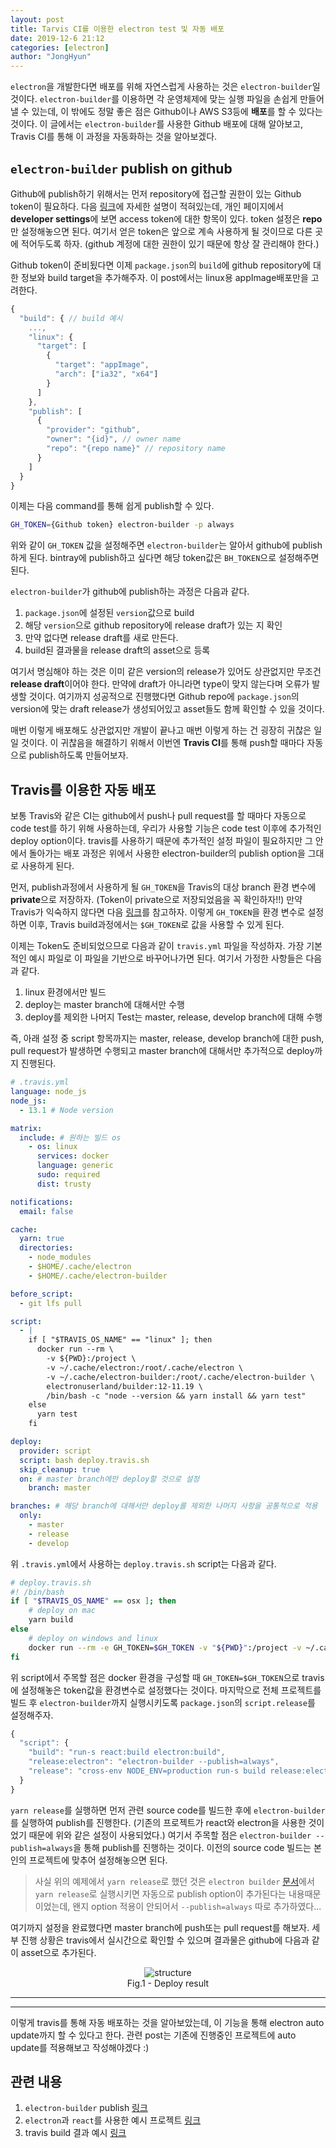 ```yaml
---
layout: post
title: Tarvis CI를 이용한 electron test 및 자동 배포
date: 2019-12-6 21:12
categories: [electron]
author: "JongHyun"
---
```


`electron`을 개발한다면 배포를 위해 자연스럽게 사용하는 것은 `electron-builder`일 것이다. `electron-builder`를 이용하면 각 운영체제에 맞는 실행 파일을 손쉽게 만들어낼 수 있는데, 이 밖에도 정말 좋은 점은 Github이나 AWS S3등에 **배포**를 할 수 있다는 것이다. 이 글에서는 `electron-builder`를 사용한 Github 배포에 대해 알아보고, Travis CI를 통해 이 과정을 자동화하는 것을 알아보겠다.

## `electron-builder` publish on github

Github에 publish하기 위해서는 먼저 repository에 접근할 권한이 있는 Github token이 필요하다. 다음 [링크](https://help.github.com/en/github/authenticating-to-github/creating-a-personal-access-token-for-the-command-line#creating-a-token)에 자세한 설명이 적혀있는데, 개인 페이지에서 **developer settings**에 보면 access token에 대한 항목이 있다. token 설정은 **repo**만 설정해놓으면 된다. 여기서 얻은 token은 앞으로 계속 사용하게 될 것이므로 다른 곳에 적어두도록 하자. (github 계정에 대한 권한이 있기 때문에 항상 잘 관리해야 한다.)

Github token이 준비됬다면 이제 `package.json`의 `build`에 github repository에 대한 정보와 build target을 추가해주자. 이 post에서는 linux용 appImage배포만을 고려한다.

```js
{
  "build": { // build 예시
    ...,
    "linux": {
      "target": [
        {
          "target": "appImage",
          "arch": ["ia32", "x64"]
        }
      ]
    },
    "publish": [
      {
        "provider": "github",
        "owner": "{id}", // owner name
        "repo": "{repo name}" // repository name
      }
    ]
  }
}
```

이제는 다음 command를 통해 쉽게 publish할 수 있다.

```bash
GH_TOKEN={Github token} electron-builder -p always
```

위와 같이 `GH_TOKEN` 값을 설정해주면 `electron-builder`는 알아서 github에 publish하게 된다. bintray에 publish하고 싶다면 해당 token값은 `BH_TOKEN`으로 설정해주면 된다.

`electron-builder`가 github에 publish하는 과정은 다음과 같다.

1. `package.json`에 설정된 `version`값으로 build
2. 해당 `version`으로 github repository에 release draft가 있는 지 확인
3. 만약 없다면 release draft를 새로 만든다.
4. build된 결과물을 release draft의 asset으로 등록

여기서 명심해야 하는 것은 이미 같은 version의 release가 있어도 상관없지만 무조건 **release draft**이어야 한다. 만약에 draft가 아니라면 type이 맞지 않는다며 오류가 발생할 것이다. 여기까지 성공적으로 진행했다면 Github repo에 `package.json`의 version에 맞는 draft release가 생성되어있고 asset들도 함께 확인할 수 있을 것이다.

매번 이렇게 배포해도 상관없지만 개발이 끝나고 매번 이렇게 하는 건 굉장히 귀찮은 일일 것이다. 이 귀찮음을 해결하기 위해서 이번엔 **Travis CI**를 통해 push할 때마다 자동으로 publish하도록 만들어보자.

## Travis를 이용한 자동 배포

보통 Travis와 같은 CI는 github에서 push나 pull request를 할 때마다 자동으로 code test를 하기 위해 사용하는데, 우리가 사용할 기능은 code test 이후에 추가적인 deploy option이다. travis를 사용하기 때문에 추가적인 설정 파일이 필요하지만 그 안에서 돌아가는 배포 과정은 위에서 사용한 electron-builder의 publish option을 그대로 사용하게 된다.

먼저, publish과정에서 사용하게 될 `GH_TOKEN`을 Travis의 대상 branch 환경 변수에 **private**으로 저장하자. (Token이 private으로 저장되었음을 꼭 확인하자!!) 만약 Travis가 익숙하지 않다면 다음 [링크](https://hrmrzizon.github.io/2017/04/28/using-travis-ci/)를 참고하자. 이렇게 `GH_TOKEN`을 환경 변수로 설정하면 이후, Travis build과정에서는 `$GH_TOKEN`로 값을 사용할 수 있게 된다.

이제는 Token도 준비되었으므로 다음과 같이 `travis.yml` 파일을 작성하자. 가장 기본적인 예시 파일로 이 파일을 기반으로 바꾸어나가면 된다. 여기서 가정한 사항들은 다음과 같다.

1. linux 환경에서만 빌드
2. deploy는 master branch에 대해서만 수행
3. deploy를 제외한 나머지 Test는 master, release, develop branch에 대해 수행

즉, 아래 설정 중 script 항목까지는 master, release, develop branch에 대한 push, pull request가 발생하면 수행되고 master branch에 대해서만 추가적으로 deploy까지 진행된다.

```yml
# .travis.yml
language: node_js
node_js:
  - 13.1 # Node version

matrix:
  include: # 원하는 빌드 os
    - os: linux
      services: docker
      language: generic
      sudo: required
      dist: trusty

notifications:
  email: false

cache:
  yarn: true
  directories:
    - node_modules
    - $HOME/.cache/electron
    - $HOME/.cache/electron-builder

before_script:
  - git lfs pull

script:
  - |
    if [ "$TRAVIS_OS_NAME" == "linux" ]; then
      docker run --rm \
        -v ${PWD}:/project \
        -v ~/.cache/electron:/root/.cache/electron \
        -v ~/.cache/electron-builder:/root/.cache/electron-builder \
        electronuserland/builder:12-11.19 \
        /bin/bash -c "node --version && yarn install && yarn test"
    else
      yarn test
    fi

deploy:
  provider: script
  script: bash deploy.travis.sh
  skip_cleanup: true
  on: # master branch에만 deploy할 것으로 설정
    branch: master

branches: # 해당 branch에 대해서만 deploy를 제외한 나머지 사항을 공통적으로 적용
  only:
    - master
    - release
    - develop
```

위 `.travis.yml`에서 사용하는 `deploy.travis.sh` script는 다음과 같다.

```bash
# deploy.travis.sh
#! /bin/bash
if [ "$TRAVIS_OS_NAME" == osx ]; then
    # deploy on mac
    yarn build
else
    # deploy on windows and linux
    docker run --rm -e GH_TOKEN=$GH_TOKEN -v "${PWD}":/project -v ~/.cache/electron:/root/.cache/electron -v ~/.cache/electron-builder:/root/.cache/electron-builder electronuserland/builder:12-11.19 /bin/bash -c "yarn install && yarn release"
fi
```

위 script에서 주목할 점은 docker 환경을 구성할 때 `GH_TOKEN=$GH_TOKEN`으로 travis에 설정해놓은 token값을 환경변수로 설정했다는 것이다. 마지막으로 전체 프로젝트를 빌드 후 `electron-builder`까지 실행시키도록 `package.json`의 `script.release`를 설정해주자.

```js
{
  "script": {
    "build": "run-s react:build electron:build",
    "release:electron": "electron-builder --publish=always",
    "release": "cross-env NODE_ENV=production run-s build release:electron"
  }
}
```

`yarn release`를 실행하면 먼저 관련 source code를 빌드한 후에 `electron-builder`를 실행하여 publish를 진행한다. (기존의 프로젝트가 react와 electron을 사용한 것이었기 때문에 위와 같은 설정이 사용되었다.) 여기서 주목할 점은 `electron-builder --publish=always`을 통해 publish를 진행하는 것이다. 이전의 source code 빌드는 본인의 프로젝트에 맞추어 설정해놓으면 된다.

> 사실 위의 예제에서 `yarn release`로 했던 것은 `electron builder` [문서](https://www.electron.build/configuration/publish#how-to-publish)에서 `yarn release`로 실행시키면 자동으로 publish option이 추가된다는 내용때문이었는데, 왠지 option 적용이 안되어서 `--publish=always` 따로 추가하였다...

여기까지 설정을 완료했다면 master branch에 push또는 pull request를 해보자. 세부 진행 상황은 travis에서 실시간으로 확인할 수 있으며 결과물은 github에 다음과 같이 asset으로 추가된다.

<center><img src="/img/electron/191206_travis_result.png" alt="structure">
<figcaption>Fig.1 - Deploy result</figcaption></center>

---
---

이렇게 travis를 통해 자동 배포하는 것을 알아보았는데, 이 기능을 통해 electron auto update까지 할 수 있다고 한다. 관련 post는 기존에 진행중인 프로젝트에 auto update를 적용해보고 작성해야겠다 :)

## 관련 내용

1. `electron-builder` publish [링크](https://www.electron.build/configuration/publish#githuboptions)
2. `electron`과 `react`를 사용한 예시 프로젝트 [링크](https://github.com/heiwais25/Turtle)
3. travis build 결과 예시 [링크](https://travis-ci.org/heiwais25/Turtle/builds/621120467)